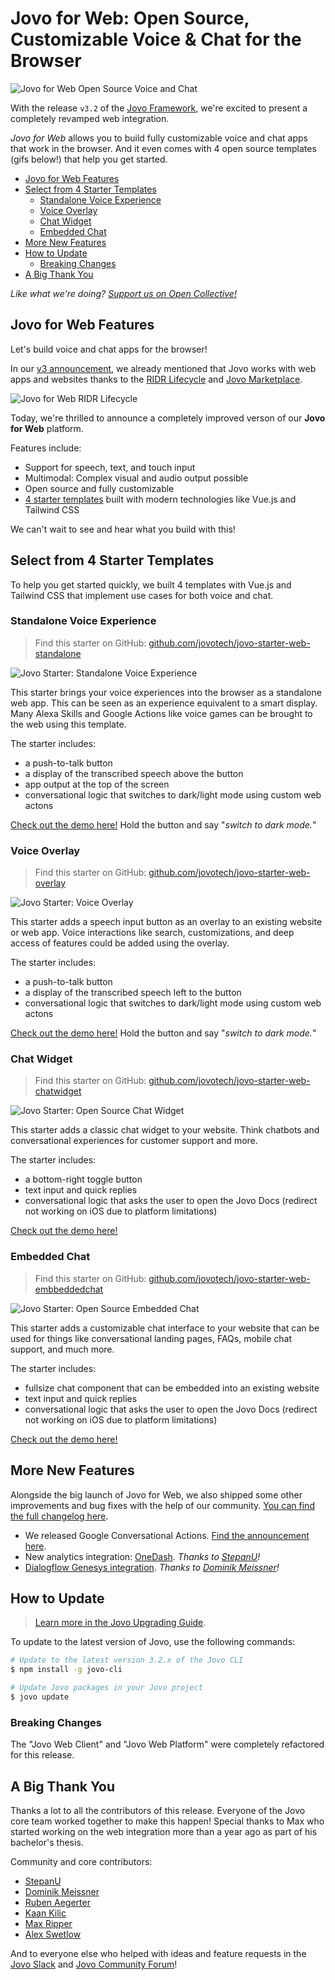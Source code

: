 # Jovo for Web: Open Source, Customizable Voice & Chat for the Browser

![Jovo for Web Open Source Voice and Chat](./img/jovo-for-web.jpg "Introducing Jovo for Web: Customizable Voice and Chat for the Browser")

With the release `v3.2` of the [Jovo Framework](https://github.com/jovotech/jovo-framework), we're excited to present a completely revamped web integration.

*Jovo for Web* allows you to build fully customizable voice and chat apps that work in the browser. And it even comes with 4 open source templates (gifs below!) that help you get started.


- [Jovo for Web Features](#jovo-for-web-features)
- [Select from 4 Starter Templates](#select-from-4-starter-templates)
  - [Standalone Voice Experience](#standalone-voice-experience)
  - [Voice Overlay](#voice-overlay)
  - [Chat Widget](#chat-widget)
  - [Embedded Chat](#embedded-chat)
- [More New Features](#more-new-features)
- [How to Update](#how-to-update)
  - [Breaking Changes](#breaking-changes)
- [A Big Thank You](#a-big-thank-you)

*Like what we're doing? [Support us on Open Collective!](https://opencollective.com/jovo-framework)* 


## Jovo for Web Features

Let's build voice and chat apps for the browser!

In our [v3 announcement](https://www.context-first.com/introducing-jovo-v3-the-voice-layer/), we already mentioned that Jovo works with web apps and websites thanks to the [RIDR Lifecycle](https://www.context-first.com/introduction-voice-multimodal-interactions/) and [Jovo Marketplace](www.jovo.tech/marketplace).

![Jovo for Web RIDR Lifecycle](./img/jovo-web-ridr-lifecycle.jpg "Integrate ASR and NLU into Web Apps with Jovo and RIDR")

Today, we're thrilled to announce a completely improved verson of our **Jovo for Web** platform.

Features include:

* Support for speech, text, and touch input
* Multimodal: Complex visual and audio output possible
* Open source and fully customizable
* [4 starter templates](#select-from-4-starter-templates) built with modern technologies like Vue.js and Tailwind CSS

We can't wait to see and hear what you build with this!

## Select from 4 Starter Templates

To help you get started quickly, we built 4 templates with Vue.js and Tailwind CSS that implement use cases for both voice and chat.

### Standalone Voice Experience

> Find this starter on GitHub: [github.com/jovotech/jovo-starter-web-standalone](https://github.com/jovotech/jovo-starter-web-standalone)


![Jovo Starter: Standalone Voice Experience](./img/starter-web-standalone.gif "Introducing Jovo for Web: Customizable Voice and Chat in the Browser")

This starter brings your voice experiences into the browser as a standalone web app. This can be seen as an experience equivalent to a smart display. Many Alexa Skills and Google Actions like voice games can be brought to the web using this template.

The starter includes:

* a push-to-talk button
* a display of the transcribed speech above the button
* app output at the top of the screen
* conversational logic that switches to dark/light mode using custom web actons

[Check out the demo here!](https://www.jovo.tech/demos/starter-web-standalone) Hold the button and say "_switch to dark mode._"


### Voice Overlay

> Find this starter on GitHub: [github.com/jovotech/jovo-starter-web-overlay](https://github.com/jovotech/jovo-starter-web-overlay)

![Jovo Starter: Voice Overlay](./img/starter-web-overlay.gif "Introducing Jovo for Web: Customizable Voice and Chat in the Browser")

This starter adds a speech input button as an overlay to an existing website or web app. Voice interactions like search, customizations, and deep access of features could be added using the overlay.

The starter includes:

* a push-to-talk button
* a display of the transcribed speech left to the button
* conversational logic that switches to dark/light mode using custom web actons

[Check out the demo here!](https://www.jovo.tech/demos/starter-web-overlay) Hold the button and say "_switch to dark mode._"


### Chat Widget

> Find this starter on GitHub: [github.com/jovotech/jovo-starter-web-chatwidget](https://github.com/jovotech/jovo-starter-web-chatwidget)

![Jovo Starter: Open Source Chat Widget](./img/starter-web-chatwidget.gif "Introducing Jovo for Web: Customizable Voice and Chat in the Browser")

This starter adds a classic chat widget to your website. Think chatbots and conversational experiences for customer support and more.

The starter includes:

* a bottom-right toggle button
* text input and quick replies
* conversational logic that asks the user to open the Jovo Docs (redirect not working on iOS due to platform limitations)

[Check out the demo here!](https://www.jovo.tech/demos/starter-web-chatwidget)

### Embedded Chat

> Find this starter on GitHub: [github.com/jovotech/jovo-starter-web-embbeddedchat](https://github.com/jovotech/jovo-starter-web-embeddedchat)

![Jovo Starter: Open Source Embedded Chat](./img/starter-web-embeddedchat.gif "Introducing Jovo for Web: Customizable Voice and Chat in the Browser")

This starter adds a customizable chat interface to your website that can be used for things like conversational landing pages, FAQs, mobile chat support, and much more.

The starter includes:

* fullsize chat component that can be embedded into an existing website
* text input and quick replies
* conversational logic that asks the user to open the Jovo Docs (redirect not working on iOS due to platform limitations)

[Check out the demo here!](https://www.jovo.tech/demos/starter-web-embeddedchat)



## More New Features

Alongside the big launch of Jovo for Web, we also shipped some other improvements and bug fixes with the help of our community. [You can find the full changelog here](https://github.com/jovotech/jovo-framework/blob/master/CHANGELOG.md).

* We released Google Conversational Actions. [Find the announcement here](https://www.jovo.tech/news/2020-10-08-google-conversational-actions-builder).
* New analytics integration: [OneDash](https://www.jovo.tech/marketplace/jovo-analytics-onedash). _Thanks to [StepanU](https://github.com/StepanU)!_
* [Dialogflow Genesys integration](https://github.com/jovotech/jovo-framework/pull/838). _Thanks to [Dominik Meissner](https://github.com/dominik-meissner)!_

## How to Update

> [Learn more in the Jovo Upgrading Guide](https://www.jovo.tech/docs/installation/upgrading).

To update to the latest version of Jovo, use the following commands:

```sh
# Update to the latest version 3.2.x of the Jovo CLI
$ npm install -g jovo-cli

# Update Jovo packages in your Jovo project
$ jovo update
```


### Breaking Changes

The "Jovo Web Client" and "Jovo Web Platform" were completely refactored for this release.


## A Big Thank You

Thanks a lot to all the contributors of this release. Everyone of the Jovo core team worked together to make this happen! Special thanks to Max who started working on the web integration more than a year ago as part of his bachelor's thesis.

Community and core contributors:

* [StepanU](https://github.com/StepanU)
* [Dominik Meissner](https://github.com/dominik-meissner)
* [Ruben Aegerter](https://github.com/rubenaeg)
* [Kaan Kilic](https://github.com/KaanKC)
* [Max Ripper](https://github.com/m-ripper)
* [Alex Swetlow](https://github.com/aswetlow)


And to everyone else who helped with ideas and feature requests in the [Jovo Slack](https://www.jovo.tech/slack) and [Jovo Community Forum](https://community.jovo.tech/)!


<!--[metadata]: { "description": "Jovo for Web allows you to build fully customizable voice and chat apps that work in the browser using the Jovo Framework and Vue.js", "author": "jan-koenig", "tags": "Releases", "og-image": "https://www.jovo.tech/img/news/2020-10-29-jovo-for-web-v3-2/jovo-for-web.jpg" }-->
